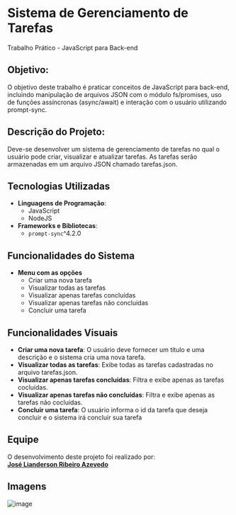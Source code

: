 # Sistema de Gerenciamento de Tarefas
Trabalho Prático - JavaScript para Back-end  
## Objetivo:
O objetivo deste trabalho é praticar conceitos de JavaScript para back-end, incluindo manipulação de arquivos JSON com o módulo fs/promises, uso de funções assíncronas (async/await) e interação com o usuário utilizando prompt-sync.
## Descrição do Projeto:
Deve-se desenvolver um sistema de gerenciamento de tarefas no qual o usuário pode criar, visualizar e atualizar tarefas. As tarefas serão armazenadas em um arquivo JSON chamado tarefas.json. 

## Tecnologias Utilizadas

- **Linguagens de Programação**:
  - JavaScript
  - NodeJS
- **Frameworks e Bibliotecas**:
  - `prompt-sync`^4.2.0

## Funcionalidades do Sistema

- **Menu com as opções**
  - Criar uma nova tarefa
  - Visualizar todas as tarefas
  - Visualizar apenas tarefas concluídas
  - Visualizar apenas tarefas não concluídas
  - Concluir uma tarefa

## Funcionalidades Visuais

- **Criar uma nova tarefa**: O usuário deve fornecer um título e uma descrição e o sistema cria uma nova tarefa.
- **Visualizar todas as tarefas**: Exibe todas as tarefas cadastradas no arquivo tarefas.json.
- **Visualizar apenas tarefas concluídas**: Filtra e exibe apenas as tarefas cocluídas.
- **Visualizar apenas tarefas não concluídas**: Filtra e exibe apenas as tarefas não cocluídas.
- **Concluir uma tarefa**: O usuário informa o id da tarefa que deseja concluir e o sistema irá concluir sua tarefa 

## Equipe

O desenvolvimento deste projeto foi realizado por:  
**[José Lianderson Ribeiro Azevedo](https://github.com/liandersonDesen)**

## Imagens

![image](https://liandersondesen.github.io/Sistema-de-Gerenciamento-de-Tarefas/src/Menu.png)

